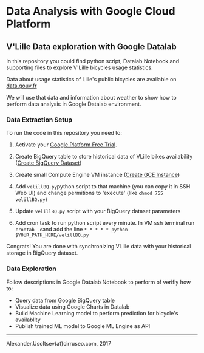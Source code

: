 
# Data Analysis with Google Cloud Platform
## V'Lille Data exploration with Google Datalab

In this repository you could find python script, Datalab Notebook and supporting files to explore V'Lille bicycles usage statistics.

Data about usage statistics of Lille's public bicycles are available on [data.gouv.fr](https://www.data.gouv.fr/en/datasets/vlille-disponibilite-en-temps-reel/)

We will use that data and information about weather to show how to perform data analysis in Google Datalab environment.

### Data Extraction Setup
To run the code in this repository you need to:

1) Activate your [Google Platform Free Trial](https://cloud.google.com/free/).

2) Create BigQuery table to store historical data of VLille bikes availability ([Create BigQuery Dataset](https://cloud.google.com/bigquery/quickstart-web-ui#create_a_dataset))

3) Create small Compute Engine VM instance  ([Create GCE Instance](https://cloud.google.com/compute/docs/instances/create-start-instance))

4) Add `velillBQ.py`python script to that machine (you can copy it in SSH Web UI) and change permitions to 'execute' (like `chmod 755 velillBQ.py`)

5) Update `velillBQ.py` script with your BigQuery dataset parameters

6) Add cron task to run python script every minute. In VM ssh terminal run `crontab -e`and add the line `* * * * * python $YOUR_PATH_HERE/velillBQ.py`

Congrats! You are done with synchronizing VLille data with your historical storage in BigQuery dataset.

### Data Exploration
Follow descriptions in Google Datalab Notebook to perform of verifiy how to:

* Query data from Google BigQuery table
* Visualize data using Google Charts in Datalab
* Build Machine Learning model to perform prediction for bicycle's availablity
* Publish trained ML model to Google ML Engine as API

------
Alexander.Usoltsev(at)cirruseo.com, 2017
